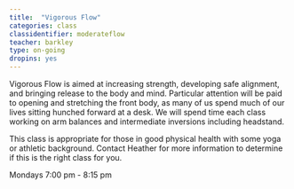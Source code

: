 ```yaml
---
title:  "Vigorous Flow"
categories: class
classidentifier: moderateflow
teacher: barkley
type: on-going
dropins: yes
---
```

Vigorous Flow is aimed at increasing strength, developing safe alignment, and bringing release to the body and mind. Particular attention will be paid to opening and stretching the front body, as many of us spend much of our lives sitting hunched forward at a desk. We will spend time each class working on arm balances and intermediate inversions including headstand.

This class is appropriate for those in good physical health with some yoga or athletic background. Contact Heather for more information to determine if this is the right class for you.

Mondays 7:00 pm - 8:15 pm
